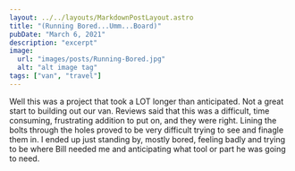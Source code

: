 ```yaml
---
layout: ../../layouts/MarkdownPostLayout.astro
title: "(Running Bored...Umm...Board)"
pubDate: "March 6, 2021"
description: "excerpt"
image:
  url: "images/posts/Running-Bored.jpg"
  alt: "alt image tag"
tags: ["van", "travel"]
---
```


Well this was a project that took a LOT longer than anticipated. Not a great start to building out our van. Reviews said that this was a difficult, time consuming, frustrating addition to put on, and they were right. Lining the bolts through the holes proved to be very difficult trying to see and finagle them in. I ended up just standing by, mostly bored, feeling badly and trying to be where Bill needed me and anticipating what tool or part he was going to need.
